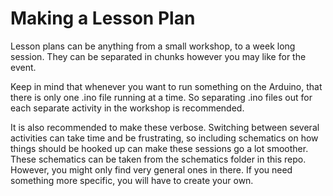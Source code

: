 # Making a Lesson Plan
Lesson plans can be anything from a small workshop, to a week long session. They can be separated in chunks however you may like for the event.

Keep in mind that whenever you want to run something on the Arduino, that there is only one .ino file running at a time. So separating .ino files out for each separate activity in the workshop is recommended.

It is also recommended to make these verbose. Switching between several activities can take time and be frustrating, so including schematics on how things should be hooked up can make these sessions go a lot smoother. These schematics can be taken from the schematics folder in this repo. However, you might only find very general ones in there. If you need something more specific, you will have to create your own.